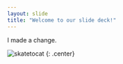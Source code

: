 ```yaml
---
layout: slide
title: "Welcome to our slide deck!"
---
```


I made a change.

![skatetocat](https://octodex.github.com/images/skatetocat.png)
{: .center}
